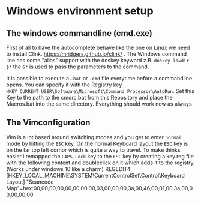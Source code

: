 # Windows environment setup
## The windows commandline (cmd.exe)
First of all to have the autocomplete behave like the one on Linux we need to install Clink. https://mridgers.github.io/clink/ . The Windows command line has some "alias" support with the doskey keyword z.B. `doskey ls=dir $*` the `&*` is used to pass the parameters to the command. 

It is possible to execute a `.bat` or `.cmd` file everytime before a commandline opens. You can specify it with the Registry key `HKEY_CURRENT_USER\Software\Microsoft\Command Processor\AutoRun`. Set this Key to the path to the cmdrc.bat from this Repository and place the Macros.bat into the same directory. Everything should work now as always

## The Vimconfiguration 
Vim is a lot based around switching modes and you get to enter `normal` mode by hitting the `ESC` key. On the normal Keyboard layout the `ESC` key is on the far top left cornor which is quite a way to travel. To make thinks easier i remapped the `CAPS-Lock` key to the `ESC` key by creating a key.reg file with the following content and doubleclick on it which adds it to the registry. (Works under windows 10 like a charm) 
     REGEDIT4
     [HKEY_LOCAL_MACHINE\SYSTEM\CurrentControlSet\Control\Keyboard Layout]
     "Scancode Map"=hex:00,00,00,00,00,00,00,00,03,00,00,00,3a,00,46,00,01,00,3a,00,00,00,00,00
     
     
     

